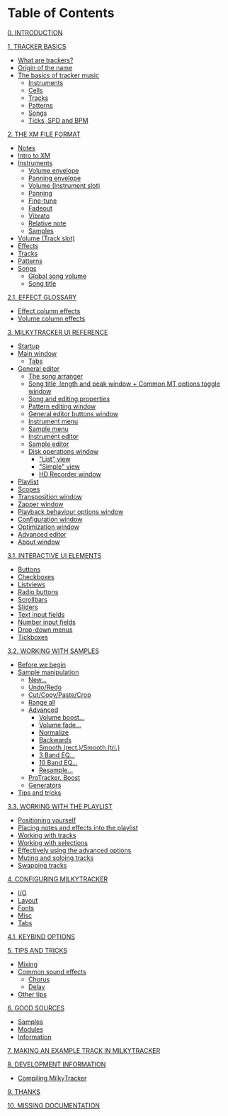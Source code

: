 # Table of Contents

[0. INTRODUCTION](./docs/intro.md)

[1. TRACKER BASICS](./docs/basics.md)
- [What are trackers?](./docs/basics.md#what-are-trackers)
- [Origin of the name](./docs/basics.md#origin-of-the-name)
- [The basics of tracker music](./docs/basics.md#the-basics-of-tracker-music)
	- [Instruments](./docs/basics.md#instruments)
	- [Cells](./docs/basics.md#cells)
	- [Tracks](./docs/basics.md#tracks)
	- [Patterns](./docs/basics.md#patterns)
	- [Songs](./docs/basics.md#songs)
	- [Ticks, SPD and BPM](./docs/basics.md#ticks-spd-and-bpm)

[2. THE XM FILE FORMAT](./docs/xm.md)
- [Notes](./docs/xm.md/#notes)
- [Intro to XM](./docs/xm.md#intro-to-xm)
- [Instruments](./docs/xm.md#instruments)
	- [Volume envelope](./docs/xm.md#volume-envelope)
	- [Panning envelope](./docs/xm.md#panning-envelope)
	- [Volume (Instrument slot)](./docs/xm.md#volume-instrument-slot)
	- [Panning](./docs/xm.md#panning)
	- [Fine-tune](./docs/xm.md#fine-tune)
	- [Fadeout](./docs/xm.md#fadeout)
	- [Vibrato](./docs/xm.md#vibrato)
	- [Relative note](./docs/xm.md#relative-note)
	- [Samples](./docs/xm.md#samples)
- [Volume (Track slot)](./docs/xm.md#volume-track-slot)
- [Effects](./docs/xm.md#effects)
- [Tracks](./docs/xm.md#tracks)
- [Patterns](./docs/xm.md#patterns)
- [Songs](./docs/xm.md#songs)
	- [Global song volume](./docs/xm.md#global-song-volume)
	- [Song title](./docs/xm.md#song-title)

[2.1. EFFECT GLOSSARY](./docs/fx.md)
- [Effect column effects](./docs/fx.md#effect-column-effects)
- [Volume column effects](./docs/fx.md#volume-column-effects)

[3. MILKYTRACKER UI REFERENCE](./docs/ui.md)
- [Startup](./docs/ui.md#startup)
- [Main window](./docs/ui.md#main-window)
	- [Tabs](./docs/ui.md#tabs)
- [General editor](./docs/ui.md#general-editor)
	- [The song arranger](./docs/ui.md#the-song-arranger)
	- [Song title, length and peak window + Common MT options toggle window](./docs/ui.md#song-title-length-and-peak-window--common-mt-options-toggle-window)
	- [Song and editing properties](./docs/ui.md#song-and-editing-properties)
	- [Pattern editing window](./docs/ui.md#pattern-editing-window)
	- [General editor buttons window](./docs/ui.md#general-editor-buttons-window)
	- [Instrument menu](./docs/ui.md#instrument-menu)
	- [Sample menu](./docs/ui.md#sample-menu)
	- [Instrument editor](./docs/ui.md#instrument-editor)
	- [Sample editor](./docs/ui.md#sample-editor)
	- [Disk operations window](./docs/ui.md#disk-operations-window)
		- ["List" view](./docs/ui.md#list-view)
		- ["Simple" view](./docs/ui.md#simple-view)
		- [HD Recorder window](./docs/ui.md#hd-recorder-window)
- [Playlist](./docs/ui.md#playlist)
- [Scopes](./docs/ui.md#scopes)
- [Transposition window](./docs/ui.md#transposition-window)
- [Zapper window](./docs/ui.md#zapper-window)
- [Playback behaviour options window](./docs/ui.md#playback-behaviour-options-window)
- [Configuration window](./docs/ui.md#configuration-window)
- [Optimization window](./docs/ui.md#optimization-window)
- [Advanced editor](./docs/ui.md#advanced-editor)
- [About window](./docs/ui.md#about-window)

[3.1. INTERACTIVE UI ELEMENTS](./docs/elems.md)
- [Buttons](./docs/elems.md#buttons)
- [Checkboxes](./docs/elems.md#checkboxes)
- [Listviews](./docs/elems.md#listviews)
- [Radio buttons](./docs/elems.md#radio-buttons)
- [Scrollbars](./docs/elems.md#scrollbars)
- [Sliders](./docs/elems.md#sliders)
- [Text input fields](./docs/elems.md#text-input-fields)
- [Number input fields](./docs/elems.md#number-input-fields)
- [Drop-down menus](./docs/elems.md#drop-down-menus)
- [Tickboxes](./docs/elems.md#tickboxes)

[3.2. WORKING WITH SAMPLES](./docs/samples.md)
- [Before we begin](./docs/samples.md#before-we-begin)
- [Sample manipulation](./docs/samples.md#sample-manipulation)
	- [New...](./docs/samples.md#new)
	- [Undo/Redo](./docs/samples.md#undoredo)
	- [Cut/Copy/Paste/Crop](./docs/samples.md#cutcopypastecrop)
	- [Range all](./docs/samples.md#range-all)
	- [Advanced](./docs/samples.md#advanced)
		- [Volume boost...](./docs/samples.md#volume-boost)
		- [Volume fade...](./docs/samples.md#volume-fade)
		- [Normalize](./docs/samples.md#normalize)
		- [Backwards](./docs/samples.md#backwards)
		- [Smooth (rect.)/Smooth (tri.)](./docs/samples.md#smooth-rectsmooth-tri)
		- [3 Band EQ...](./docs/samples.md#3-band-eq)
		- [10 Band EQ...](./docs/samples.md#10-band-eq)
		- [Resample...](./docs/samples.md#resample)
	- [ProTracker. Boost](./docs/samples.md#protracker-boost)
	- [Generators](./docs/samples.md#generators)
- [Tips and tricks](./docs/samples.md#tips-and-tricks) <!-- TODO: This doesn't belong here, move it to 5. TIPS AND TRICKS! -->

[3.3. WORKING WITH THE PLAYLIST](./docs/playlist.md)
- [Positioning yourself](./docs/playlist.md#positioning-yourself)
- [Placing notes and effects into the playlist](./docs/playlist.md#placing-notes-and-effects-into-the-playlist)
- [Working with tracks](./docs/playlist.md#working-with-tracks)
- [Working with selections](./docs/playlist.md#working-with-selections)
- [Effectively using the advanced options](./docs/playlist.md#effectively-using-the-advanced-options)
- [Muting and soloing tracks](./docs/playlist.md#muting-and-soloing-tracks)
- [Swapping tracks](./docs/playlist.md#swapping-tracks)

[4. CONFIGURING MILKYTRACKER](./docs/config.md)
- [I/O](./config.md#io)
- [Layout](./config.md#layout)
- [Fonts](./config.md#fonts)
- [Misc](./config.md#misc)
- [Tabs](./config.md#tabs)

[4.1. KEYBIND OPTIONS](./docs/keybind.md)

[5. TIPS AND TRICKS]()
- [Mixing]()
- [Common sound effects]()
	- [Chorus]()
	- [Delay]()
- [Other tips]()

[6. GOOD SOURCES]()
- [Samples]()
- [Modules]()
- [Information]()

[7. MAKING AN EXAMPLE TRACK IN MILKYTRACKER](./docs/track.md)

[8. DEVELOPMENT INFORMATION]()
- [Compiling MilkyTracker]()

[9. THANKS](./docs/thanks.md)

[10. MISSING DOCUMENTATION](./docs/missing.md)

<!-- TODO: Better navigation in documents, check that at the end of everything -->
